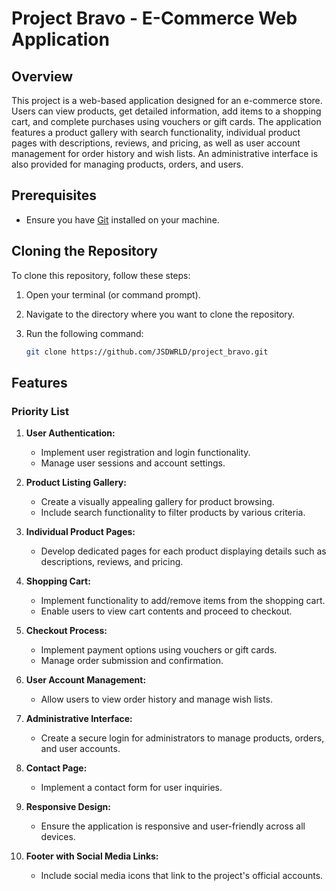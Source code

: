 # Project Bravo - E-Commerce Web Application

## Overview
This project is a web-based application designed for an e-commerce store. Users can view products, get detailed information, add items to a shopping cart, and complete purchases using vouchers or gift cards. The application features a product gallery with search functionality, individual product pages with descriptions, reviews, and pricing, as well as user account management for order history and wish lists. An administrative interface is also provided for managing products, orders, and users.

## Prerequisites

- Ensure you have [Git](https://git-scm.com/) installed on your machine.

## Cloning the Repository

To clone this repository, follow these steps:

1. Open your terminal (or command prompt).
2. Navigate to the directory where you want to clone the repository.
3. Run the following command:

   ```bash
   git clone https://github.com/JSDWRLD/project_bravo.git

## Features
### Priority List
1. **User Authentication:**
   - Implement user registration and login functionality.
   - Manage user sessions and account settings.

2. **Product Listing Gallery:**
   - Create a visually appealing gallery for product browsing.
   - Include search functionality to filter products by various criteria.

3. **Individual Product Pages:**
   - Develop dedicated pages for each product displaying details such as descriptions, reviews, and pricing.

4. **Shopping Cart:**
   - Implement functionality to add/remove items from the shopping cart.
   - Enable users to view cart contents and proceed to checkout.

5. **Checkout Process:**
   - Implement payment options using vouchers or gift cards.
   - Manage order submission and confirmation.

6. **User Account Management:**
   - Allow users to view order history and manage wish lists.

7. **Administrative Interface:**
   - Create a secure login for administrators to manage products, orders, and user accounts.

8. **Contact Page:**
   - Implement a contact form for user inquiries.

9. **Responsive Design:**
   - Ensure the application is responsive and user-friendly across all devices.

10. **Footer with Social Media Links:**
    - Include social media icons that link to the project's official accounts.
